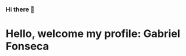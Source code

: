 ### Hi there 👋
<h1> Hello, welcome my profile: Gabriel Fonseca </h1>

<!--
**Gabrielrlf/Gabrielrlf** is a ✨ _special_ ✨ repository because its `README.md` (this file) appears on your GitHub profile.


<h2>🔭 </h2> I’m currently working on: 
º Farmácias Pague Menos.
<h2>🌱 </h2> I’m currently learning:
º React.
<h2> ⚡ </h2 My technologies:
  C# .Net Core, React, Javascript, Sql Server, Git, CSS, HTML...
  <h2> My level is: Programmer Jr </h2>
  -->
